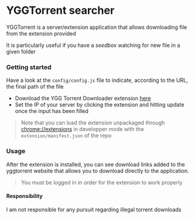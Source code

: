 # YGGTorrent searcher

YGGTorrent is a server/extension application that allows downloading file from the extension provided

It is particularly useful if you have a _seedbox_ watching for new file in a given folder

### Getting started

Have a look at the `config/config.js` file to indicate, according to the URL, the final path of the file

- Download the YGG Torrent Downloader extension [here](https://chrome.google.com/webstore/detail/ygg-torrent-searcher-exte/ljpelodjbjjlolngdkilhgjcajlknhcj)
- Set the IP of your server by clicking the extension and hitting update once the input has been filled

> Note that you can load the extension unpackaged through [chrome://extensions](chrome://extensions) in developper mode with the `extension/manifest.json` of the repo

### Usage

After the extension is installed, you can see download links added to the yggtorrent website that allows you to download directly to the application.

> You must be logged in in order for the extension to work properly

#### Responsibility

I am not responsible for any pursuit regarding illegal torrent downloads